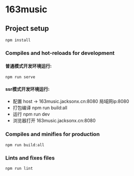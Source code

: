 # 163music

## Project setup
```
npm install
```

### Compiles and hot-reloads for development
#### 普通模式开发环境运行:
```
npm run serve
```

#### ssr模式开发环境运行:
- 配置 host -> 163music.jacksonx.cn:8080 局域网ip:8080
- 打包编译 npm run build:all
- 运行 npm run dev
- 浏览器打开 163music.jacksonx.cn:8080

### Compiles and minifies for production
```
npm run build:all
```

### Lints and fixes files
```
npm run lint
```

